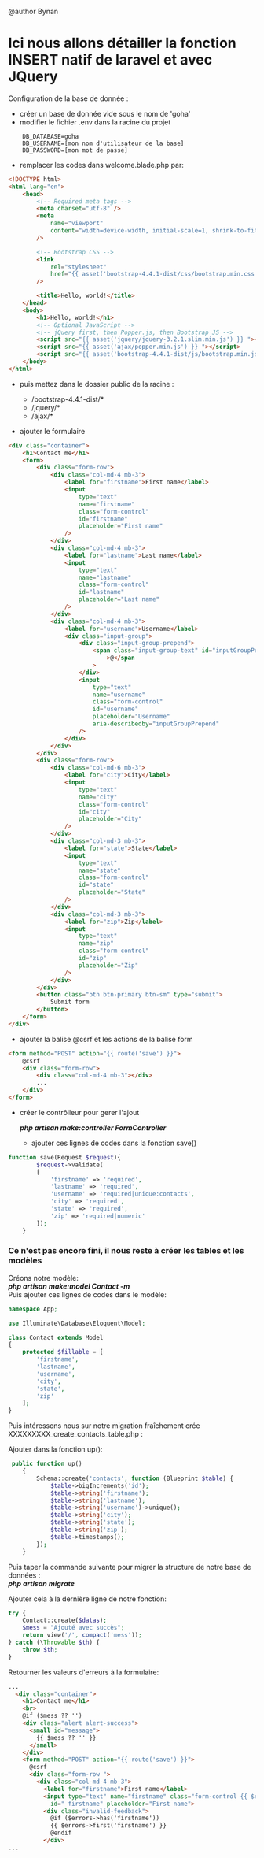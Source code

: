 @author Bynan

# Ici nous allons détailler la fonction INSERT natif de laravel et avec JQuery

Configuration de la base de donnée :

-   créer un base de donnée vide sous le nom de 'goha'
-   modifier le fichier .env dans la racine du projet

```
    DB_DATABASE=goha
    DB_USERNAME=[mon nom d'utilisateur de la base]
    DB_PASSWORD=[mon mot de passe]
```

-   remplacer les codes dans welcome.blade.php par:

```html
<!DOCTYPE html>
<html lang="en">
    <head>
        <!-- Required meta tags -->
        <meta charset="utf-8" />
        <meta
            name="viewport"
            content="width=device-width, initial-scale=1, shrink-to-fit=no"
        />

        <!-- Bootstrap CSS -->
        <link
            rel="stylesheet"
            href="{{ asset('bootstrap-4.4.1-dist/css/bootstrap.min.css') }}"
        />

        <title>Hello, world!</title>
    </head>
    <body>
        <h1>Hello, world!</h1>
        <!-- Optional JavaScript -->
        <!-- jQuery first, then Popper.js, then Bootstrap JS -->
        <script src="{{ asset('jquery/jquery-3.2.1.slim.min.js') }} "></script>
        <script src="{{ asset('ajax/popper.min.js') }} "></script>
        <script src="{{ asset('bootstrap-4.4.1-dist/js/bootstrap.min.js') }}"></script>
    </body>
</html>
```

-   puis mettez dans le dossier public de la racine :

    -   /bootstrap-4.4.1-dist/\*
    -   /jquery/\*
    -   /ajax/\*

-   ajouter le formulaire

```html
<div class="container">
    <h1>Contact me</h1>
    <form>
        <div class="form-row">
            <div class="col-md-4 mb-3">
                <label for="firstname">First name</label>
                <input
                    type="text"
                    name="firstname"
                    class="form-control"
                    id="firstname"
                    placeholder="First name"
                />
            </div>
            <div class="col-md-4 mb-3">
                <label for="lastname">Last name</label>
                <input
                    type="text"
                    name="lastname"
                    class="form-control"
                    id="lastname"
                    placeholder="Last name"
                />
            </div>
            <div class="col-md-4 mb-3">
                <label for="username">Username</label>
                <div class="input-group">
                    <div class="input-group-prepend">
                        <span class="input-group-text" id="inputGroupPrepend"
                            >@</span
                        >
                    </div>
                    <input
                        type="text"
                        name="username"
                        class="form-control"
                        id="username"
                        placeholder="Username"
                        aria-describedby="inputGroupPrepend"
                    />
                </div>
            </div>
        </div>
        <div class="form-row">
            <div class="col-md-6 mb-3">
                <label for="city">City</label>
                <input
                    type="text"
                    name="city"
                    class="form-control"
                    id="city"
                    placeholder="City"
                />
            </div>
            <div class="col-md-3 mb-3">
                <label for="state">State</label>
                <input
                    type="text"
                    name="state"
                    class="form-control"
                    id="state"
                    placeholder="State"
                />
            </div>
            <div class="col-md-3 mb-3">
                <label for="zip">Zip</label>
                <input
                    type="text"
                    name="zip"
                    class="form-control"
                    id="zip"
                    placeholder="Zip"
                />
            </div>
        </div>
        <button class="btn btn-primary btn-sm" type="submit">
            Submit form
        </button>
    </form>
</div>
```

-   ajouter la balise @csrf et les actions de la balise form

```html
<form method="POST" action="{{ route('save') }}">
    @csrf
    <div class="form-row">
        <div class="col-md-4 mb-3"></div>
        ...
    </div>
</form>
```

-   créer le contrôlleur pour gerer l'ajout

    **_php artisan make:controller FormController_**

    -   ajouter ces lignes de codes dans la fonction save()

```php
function save(Request $request){
        $request->validate(
        [
            'firstname' => 'required',
            'lastname' => 'required',
            'username' => 'required|unique:contacts',
            'city' => 'required',
            'state' => 'required',
            'zip' => 'required|numeric'
        ]);
    }
```

### Ce n'est pas encore fini, il nous reste à créer les tables et les modèles

Créons notre modèle:  
 **_php artisan make:model Contact -m_**  
Puis ajouter ces lignes de codes dans le modèle:

```php
namespace App;

use Illuminate\Database\Eloquent\Model;

class Contact extends Model
{
    protected $fillable = [
        'firstname',
        'lastname',
        'username',
        'city',
        'state',
        'zip'
    ];
}
```

Puis intéressons nous sur notre migration fraîchement crée XXXXXXXXX_create_contacts_table.php :

Ajouter dans la fonction up():

```php
 public function up()
    {
        Schema::create('contacts', function (Blueprint $table) {
            $table->bigIncrements('id');
            $table->string('firstname');
            $table->string('lastname');
            $table->string('username')->unique();
            $table->string('city');
            $table->string('state');
            $table->string('zip');
            $table->timestamps();
        });
    }
```

Puis taper la commande suivante pour migrer la structure de notre base de données :  
**_php artisan migrate_**

Ajouter cela à la dernière ligne de notre fonction:

```php
try {
    Contact::create($datas);
    $mess = "Ajouté avec succès";
    return view('/', compact('mess'));
} catch (\Throwable $th) {
    throw $th;
}
```
Retourner les valeurs d'erreurs à la formulaire:  
```html
...
  <div class="container">
    <h1>Contact me</h1>
    <br>
    @if ($mess ?? '')
    <div class="alert alert-success">
      <small id="message">
        {{ $mess ?? '' }}
      </small>
    </div>
    <form method="POST" action="{{ route('save') }}">
      @csrf
      <div class="form-row ">
        <div class="col-md-4 mb-3">
          <label for="firstname">First name</label>
          <input type="text" name="firstname" class="form-control {{ $errors->has('firstname') ? ' is-invalid' : '' }}"
            id=" firstname" placeholder="First name">
          <div class="invalid-feedback">
            @if ($errors->has('firstname'))
            {{ $errors->first('firstname') }}
            @endif
          </div>
...
```
